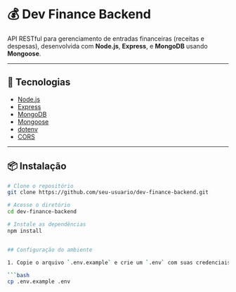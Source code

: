 # 💰 Dev Finance Backend

API RESTful para gerenciamento de entradas financeiras (receitas e despesas), desenvolvida com **Node.js**, **Express**, e **MongoDB** usando **Mongoose**.

---

## 🚀 Tecnologias

- [Node.js](https://nodejs.org/)
- [Express](https://expressjs.com/)
- [MongoDB](https://www.mongodb.com/)
- [Mongoose](https://mongoosejs.com/)
- [dotenv](https://github.com/motdotla/dotenv)
- [CORS](https://developer.mozilla.org/en-US/docs/Web/HTTP/CORS)

---

## 📦 Instalação

```bash
# Clone o repositório
git clone https://github.com/seu-usuario/dev-finance-backend.git

# Acesse o diretório
cd dev-finance-backend

# Instale as dependências
npm install


## Configuração do ambiente

1. Copie o arquivo `.env.example` e crie um `.env` com suas credenciais:

```bash
cp .env.example .env
